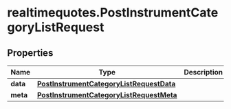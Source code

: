 # realtimequotes.PostInstrumentCategoryListRequest

## Properties

Name | Type | Description | Notes
------------ | ------------- | ------------- | -------------
**data** | [**PostInstrumentCategoryListRequestData**](PostInstrumentCategoryListRequestData.md) |  | [optional] 
**meta** | [**PostInstrumentCategoryListRequestMeta**](PostInstrumentCategoryListRequestMeta.md) |  | [optional] 


